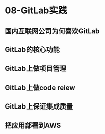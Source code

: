 # 08-GitLab实践

## 国内互联网公司为何喜欢GitLab

## GitLab的核心功能

## GitLab上做项目管理

## GitLab上做code reiew

## GitLab上保证集成质量

## 把应用部署到AWS

